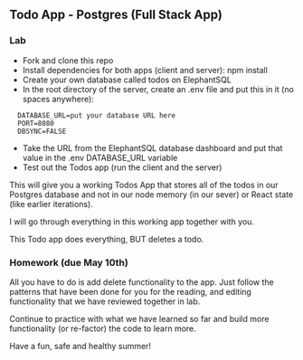 ## Todo App - Postgres (Full Stack App)

### Lab

- Fork and clone this repo
- Install dependencies for both apps (client and server): npm install
- Create your own database called todos on ElephantSQL
- In the root directory of the server, create an .env file and put this in it (no spaces anywhere):

```
  DATABASE_URL=put your database URL here
  PORT=8080
  DBSYNC=FALSE   
```

- Take the URL from the ElephantSQL database dashboard and put that value in the .env DATABASE_URL variable
- Test out the Todos app (run the client and the server)


This will give you a working Todos App that stores all of the todos in our Postgres database and not in our node memory (in our sever) or React state (like earlier iterations).

I will go through everything in this working app together with you.

This Todo app does everything, BUT deletes a todo.

### Homework (due May 10th)

All you have to do is add delete functionality to the app. Just follow the patterns that have been done for you for the reading, and editing functionality that we have reviewed together in lab.

Continue to practice with what we have learned so far and build more functionality (or re-factor) the code
to learn more.

Have a fun, safe and healthy summer!
 

 